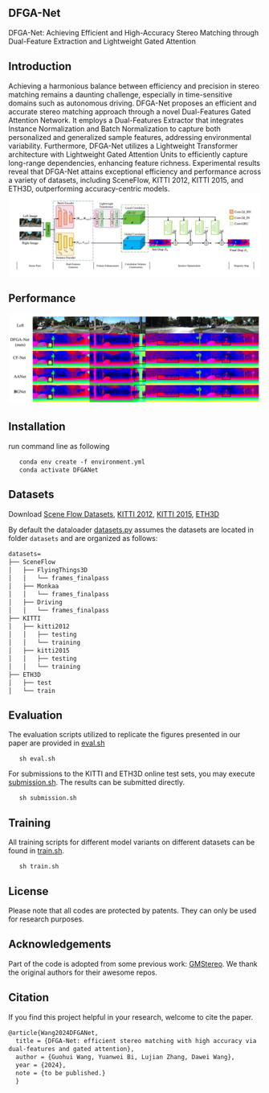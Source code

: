 ## DFGA-Net
DFGA-Net: Achieving Efficient and High-Accuracy Stereo Matching through Dual-Feature Extraction and Lightweight Gated Attention

## Introduction

Achieving a harmonious balance between efficiency and precision in stereo matching remains a daunting challenge, especially in time-sensitive domains such as autonomous driving. DFGA-Net proposes an efficient and accurate stereo matching approach through a novel Dual-Features Gated Attention Network. It employs a Dual-Features Extractor that integrates Instance Normalization and Batch Normalization to capture both personalized and generalized sample features, addressing environmental variability. Furthermore, DFGA-Net utilizes a Lightweight Transformer architecture with Lightweight Gated Attention Units to efficiently capture long-range dependencies, enhancing feature richness. Experimental results reveal that DFGA-Net attains exceptional efficiency and performance across a variety of datasets, including SceneFlow, KITTI 2012, KITTI 2015, and ETH3D, outperforming accuracy-centric models.
![main](./figs/framework.png)

## Performance
![kitti2015](./figs/kitti2015.png)

## Installation

run command line as following

```shell
   conda env create -f environment.yml
   conda activate DFGANet
```

## Datasets
Download [Scene Flow Datasets](https://lmb.informatik.uni-freiburg.de/resources/datasets/SceneFlowDatasets.en.html), [KITTI 2012](http://www.cvlibs.net/datasets/kitti/eval_stereo_flow.php?benchmark=stereo), [KITTI 2015](http://www.cvlibs.net/datasets/kitti/eval_scene_flow.php?benchmark=stereo), [ETH3D](https://www.eth3d.net/)

By default the dataloader [datasets.py](dataloader/datasets.py) assumes the datasets are located in folder `datasets` and are organized as follows:

```
datasets=
├── SceneFlow
│   ├── FlyingThings3D
│   │   └── frames_finalpass
│   ├── Monkaa
│   │   └── frames_finalpass
│   ├── Driving
│   │   └── frames_finalpass
├── KITTI
│   ├── kitti2012
│   │   ├── testing
│   │   └── training
│   ├── kitti2015
│   │   ├── testing
│   │   └── training
├── ETH3D
│   ├── test
│   └── train
```


## Evaluation

The evaluation scripts utilized to replicate the figures presented in our paper are provided in [eval.sh](eval.sh)

```shell
   sh eval.sh
```

For submissions to the KITTI and ETH3D online test sets, you may execute [submission.sh](submission.sh). The results can be submitted directly.

```shell
   sh submission.sh
```

## Training

All training scripts for different model variants on different datasets can be found in [train.sh](train.sh).

```shell
   sh train.sh
```

## License
Please note that all codes are protected by patents. They can only be used for research purposes. 

## Acknowledgements
Part of the code is adopted from some previous work: [GMStereo](https://github.com/autonomousvision/unimatch). We thank the original authors for their awesome repos. 

## Citation
If you find this project helpful in your research, welcome to cite the paper. 
```
@article{Wang2024DFGANet,
  title = {DFGA-Net: efficient stereo matching with high accuracy via dual-features and gated attention},
  author = {Guohui Wang, Yuanwei Bi, Lujian Zhang, Dawei Wang},
  year = {2024},
  note = {to be published.} 
  }
```
